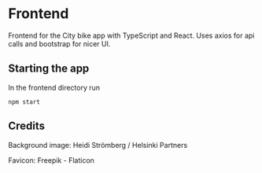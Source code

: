 # Frontend

Frontend for the City bike app with TypeScript and React. Uses axios for api calls and bootstrap for nicer UI.

## Starting the app

In the frontend directory run

```
npm start
```

## Credits

Background image: Heidi Strömberg / Helsinki Partners

Favicon: Freepik - Flaticon
